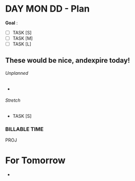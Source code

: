 # DAY MON DD - Plan
​**Goal**​ : 
- [ ] TASK [S]
- [ ] TASK [M]
- [ ] TASK [L]

These would be nice, and ​**expire today**​! 
- 


###### Unplanned
- 


###### Stretch
- TASK [S]


### BILLABLE TIME
PROJ 


# For Tomorrow
- 
